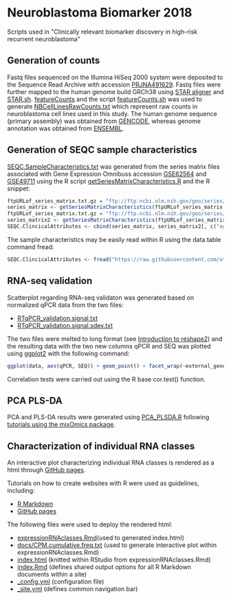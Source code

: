 # Neuroblastoma Biomarker 2018
Scripts used in "Clinically relevant biomarker discovery in high-risk recurrent neuroblastoma"

## Generation of counts
Fastq files sequenced on the Illumina HiSeq 2000 system were deposited to the Sequence Read Archive with accession [PRJNA491629](https://www.ncbi.nlm.nih.gov/bioproject/PRJNA491629). Fastq files were further mapped to the human genome build GRCh38 using [STAR aligner](https://github.com/alexdobin/STAR) and [STAR.sh](https://github.com/utnesp/Neuroblastoma_Biomarker_2018/blob/master/STAR.sh). [featureCounts](http://subread.sourceforge.net/) and the script [featureCounts.sh](https://github.com/utnesp/Neuroblastoma_Biomarker_2018/blob/master/featureCounts.sh) was used to generate [NBCellLinesRawCounts.txt](https://raw.githubusercontent.com/utnesp/Neuroblastoma_Biomarker_2018/master/NBCellLinesRawCounts.txt) which represent raw counts in neuroblastoma cell lines used in this study. The human genome sequence (primary assembly) was obtained from [GENCODE](https://www.gencodegenes.org/human/), whereas genome annotation was obtained from [ENSEMBL](http://www.ensembl.org/info/data/ftp/index.html).

## Generation of SEQC sample characteristics
[SEQC.SampleCharacteristics.txt](https://github.com/utnesp/Neuroblastoma_Biomarker_2018/blob/master/SEQC.SampleCharacteristics.txt) was generated from the series matrix files associated with Gene Expression Omnibuss accession [GSE62564](https://www.ncbi.nlm.nih.gov/geo/query/acc.cgi?acc=GSE62564) and [GSE49711](https://www.ncbi.nlm.nih.gov/geo/query/acc.cgi?acc=GSE49711) using the R script [getSeriesMatrixCharacteristics.R](https://github.com/utnesp/NORAD/blob/master/getSeriesMatrixCharacteristics.R) and the R snippet:

```r
ftpURLof_series_matrix.txt.gz = "ftp://ftp.ncbi.nlm.nih.gov/geo/series/GSE62nnn/GSE62564/matrix/GSE62564_series_matrix.txt.gz" # reanalyzed dataset
series_matrix <- getSeriesMatrixCharacteristics(ftpURLof_series_matrix.txt.gz)
ftpURLof_series_matrix.txt.gz = "ftp://ftp.ncbi.nlm.nih.gov/geo/series/GSE49nnn/GSE49711/matrix/GSE49711_series_matrix.txt.gz" # original dataset (also includes age_at_diagnosis, mycn_status, inss_stage and class_label)
series_matrix2 <- getSeriesMatrixCharacteristics(ftpURLof_series_matrix.txt.gz)
SEQC.ClincicalAttributes <- cbind(series_matrix, series_matrix2[, c("age_at_diagnosis", "mycn_status", "inss_stage", "class_label")]) # see descriptions at https://www.ncbi.nlm.nih.gov/geo/query/acc.cgi?acc=GSE49711
```

The sample characteristics may be easily read within R using the data.table command fread:
```r
SEQC.ClincicalAttributes <- fread("https://raw.githubusercontent.com/utnesp/Neuroblastoma_Biomarker_2018/master/SEQC.SampleCharacteristics.txt")
```

## RNA-seq validation
Scatterplot regarding RNA-seq validaton was generated based on normalized qPCR data from the two files:
- [RTqPCR_validation.signal.txt](https://raw.githubusercontent.com/utnesp/Neuroblastoma_Biomarker_2018/master/RTqPCR_validation.signal.txt)
- [RTqPCR_validation.signal.sdev.txt](https://raw.githubusercontent.com/utnesp/Neuroblastoma_Biomarker_2018/master/RTqPCR_validation.signal.sdev.txt)

The two files were melted to long format (see [Introduction to reshape2](https://seananderson.ca/2013/10/19/reshape/)) and the resulting data with the two new columns qPCR and SEQ was plotted using [ggplot2](https://github.com/tidyverse/ggplot2) with the following command:
```r
ggplot(data, aes(qPCR, SEQ)) + geom_point() + facet_wrap(~external_gene_name, scales = "free", labeller=labeller(external_gene_name = unlist(gene_names))) + theme_bw()
```
Correlation tests were carried out using the R base cor.test() function.

## PCA PLS-DA
PCA and PLS-DA results were generated using [PCA_PLSDA.R](https://raw.githubusercontent.com/utnesp/Neuroblastoma_Biomarker_2018/master/PCA_PLSDA.R) following [tutorials using the mixOmics package](http://mixomics.org/case-studies/).


## Characterization of individual RNA classes
An interactive plot characterizing individual RNA classes is rendered as a html through [GitHub pages](https://utnesp.github.io/Neuroblastoma_Biomarker_2018/).

Tutorials on how to create websites with R were used as guidelines, including:
- [R Markdown](https://rmarkdown.rstudio.com/rmarkdown_websites.html)
- [GitHub pages](https://pages.github.com)

The following files were used to deploy the rendered html: 
- [expressionRNAclasses.Rmd](https://raw.githubusercontent.com/utnesp/Neuroblastoma_Biomarker_2018/master/expressionRNAclasses.Rmd)(used to generated index.html)
- [docs/CPM.cumulative.freq.txt](https://raw.githubusercontent.com/utnesp/Neuroblastoma_Biomarker_2018/master/docs/CPM.cumulative.freq.txt) (used to generate interactive plot within expressionRNAclasses.Rmd)
- [index.html](https://raw.githubusercontent.com/utnesp/Neuroblastoma_Biomarker_2018/master/index.html) (knitted within RStudio from expressionRNAclasses.Rmd)
- [index.Rmd](https://raw.githubusercontent.com/utnesp/Neuroblastoma_Biomarker_2018/master/index.Rmd) (defines shared output options for all R Markdown documents within a site)
- [_config.yml](https://raw.githubusercontent.com/utnesp/Neuroblastoma_Biomarker_2018/master/_config.yml) (configuration file)
- [_site.yml](https://raw.githubusercontent.com/utnesp/Neuroblastoma_Biomarker_2018/master/_site.yml) (defines common navigation bar)



